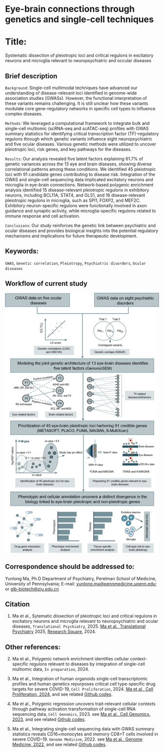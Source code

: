 # Eye-brain connections through genetics and single-cell techniques
# Title:
Systematic dissection of pleiotropic loci and critical regulons in excitatory neurons and microglia relevant to neuropsychiatric and occular diseases


## Brief description
`Background`: Single-cell multimodal techniques have advanced our understanding of disease-relevant loci identified in genome-wide association studies (GWASs). However, the functional interpretation of these variants remains challenging. It is still unclear how these variants modulate core gene-regulatory networks in specific cell types to influence complex diseases. 

`Methods`: We leveraged a computational framework to integrate bulk and single-cell multiomic (scRNA-seq and scATAC-seq) profiles with GWAS summary statistics for identifying critical transcription factor (TF)-regulatory regulons through which genetic variants influence eight neuropsychiatric and five ocular diseases. Various genetic methods were utilized to uncover pleiotropic loci, risk genes, and key pathways for the diseases. 

`Results`: Our analysis revealed five latent factors explaining 61.7% of genetic variances across the 13 eye and brain diseases, showing diverse correlational patterns among these conditions. We identified 45 pleiotropic loci with 91 candidate genes contributing to disease risk. Integration of the GWAS and single-cell sequencing data implicated excitatory neurons and microglia in eye-brain connections. Network-based polygenic enrichment analysis identified 15 disease-relevant pleiotropic regulons in exhibitory neurons, including BCL11A, STAT4, and GLS1, and 16 disease-relevant pleiotropic regulons in microglia, such as SPI1, FOXP2, and MEF2C. Exhibitory neuron-specific regulons were functionally involved in axon guidance and synaptic activity, while microglia-specific regulons related to immune response and cell activation. 

`Conclusions`: Our study reinforces the genetic link between psychiatric and ocular diseases and provides biological insights into the potential regulatory mechanisms and implications for future therapeutic development.


## Keywords:
`GWAS`, `Genetic correlation`, `Pleiotropy`, `Psychiatric disorders`, `Ocular diseases`


## Workflow of current study
![Workflow](https://github.com/mayunlong89/Brain_eye_comorbidity/blob/main/Figures/Figure_1.png)



## Correspondence should be addressed to:
Yunlong Ma, Ph.D
Department of Psychiatry, Perelman School of Medicine, University of Pennsylvania;
E-mail: yunlong.ma@pennmedicine.upenn.edu; or glb-biotech@zju.edu.cn


## Citation

1.  Ma et al., Sytematic dissection of pleiotropic loci and critical regulons in excitatory neurons and microglia relevant to neuropsychiatric and ocular diseases, `Translational Psychiatry`, 2025. [Ma et al., Translational Psychiatry](https://www.nature.com/articles/s41398-025-03243-4) 2025, [Research Square](https://www.researchsquare.com/article/rs-4514542/v1), 2024.


## Other references:
2. Ma et al., Polygenic network enrichment identifies cellular context-specific regulons relevant to diseases by integration of single-cell multiomic data, `In preparation`, 2024.

3. Ma et al., Integration of human organoids single-cell transcriptomic profiles and human genetics repurposes critical cell type-specific drug targets for severe COVID-19, `Cell Proliferation`, 2024. [Ma et al., Cell Proliferation, 2024](https://onlinelibrary.wiley.com/doi/full/10.1111/cpr.13558), and see related [Github codes](https://github.com/mayunlong89/scHuman_organoids_COVID19).

4. Ma et al., Polygenic regression uncovers trait-relevant cellular contexts through pathway activation transformation of single-cell RNA sequencing data, `Cell Genomics`, 2023. see [Ma et al., Cell Genomics, 2023](https://www.cell.com/cell-genomics/fulltext/S2666-979X(23)00180-5), and see related [Github codes](https://github.com/mayunlong89/scPagwas_main).

5. Ma et al., Integrating single-cell sequencing data with GWAS summary statistics reveals CD16+monocytes and memory CD8+T cells involved in severe COVID-19. `Genome Medicine`, 2022. see [Ma et al., Genome Medicine, 2022](https://link.springer.com/article/10.1186/s13073-022-01021-1), and see related [Github codes](https://github.com/mayunlong89/COVID19_scRNA).

   
